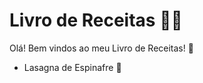# Livro de Receitas :woman_cook:

Olá! Bem vindos ao meu Livro de Receitas! :green_salad:

- Lasagna de Espinafre :leaves: